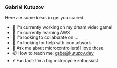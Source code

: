 ### Gabriel Kutuzov

Here are some ideas to get you started:

- 🔭 I’m currently working on my dream video game!
- 🌱 I’m currently learning AWS
- 👯 I’m looking to collaborate on ...
- 🤔 I’m looking for help with icon artwork
- 💬 Ask me about microcontrollers! I love those.
- 📫 How to reach me: gabe@kutuzov.dev
- ⚡ Fun fact: I'm a big motorcycle enthusiast
